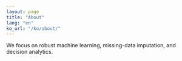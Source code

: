 ```yaml
---
layout: page
title: "About"
lang: "en"
ko_url: "/ko/about/"
---
```


We focus on robust machine learning, missing-data imputation, and decision analytics.
